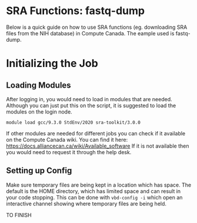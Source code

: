 # SRA Functions: fastq-dump
Below is a quick guide on how to use SRA functions (eg. downloading SRA files from the NIH database) in Compute Canada. 
The eample used is fastq-dump.

# Initializing the Job

## Loading Modules
After logging in, you would need to load in modules that are needed. 
Although you can just put this on the script, it is suggested to load the modules on the login node.
```
module load gcc/9.3.0 StdEnv/2020 sra-toolkit/3.0.0
```
If other modules are needed for different jobs you can check if it available on the Compute Canada wiki.
You can find it here: https://docs.alliancecan.ca/wiki/Available_software
If it is not available then you would need to request it through the help desk.

## Setting up Config
Make sure temporary files are being kept in a location which has space.
The default is the HOME directory, which has limited space and can result in your code stopping.
This can be done with `vbd-config -i` which open an interactive channel showing where temporary files are being held.

TO FINISH
